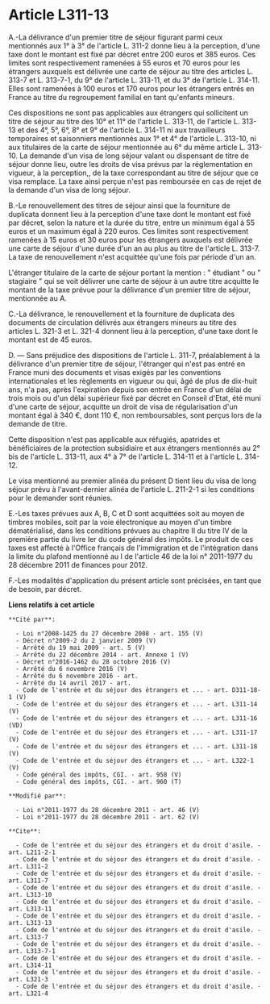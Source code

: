 # Article L311-13

A.-La délivrance d'un premier titre de séjour figurant parmi ceux mentionnés aux 1° à 3° de l'article L. 311-2 donne lieu à
la perception, d'une taxe dont le montant est fixé par décret entre 200 euros et 385 euros. Ces limites sont respectivement
ramenées à 55 euros et 70 euros pour les étrangers auxquels est délivrée une carte de séjour au titre des articles L. 313-7
et L. 313-7-1, du 9° de l'article L. 313-11, et du 3° de l'article L. 314-11. Elles sont ramenées à 100 euros et 170 euros
pour les étrangers entrés en France au titre du regroupement familial en tant qu'enfants mineurs. 

Ces dispositions ne sont pas applicables aux étrangers qui sollicitent un titre de séjour au titre des 10° et 11° de
l'article L. 313-11, de l'article L. 313-13 et des 4°, 5°, 6°, 8° et 9° de l'article L. 314-11 ni aux travailleurs
temporaires et saisonniers mentionnés aux 1° et 4° de l'article L. 313-10, ni aux titulaires de la carte de séjour mentionnée
au 6° du même article L. 313-10. La demande d'un visa de long séjour valant ou dispensant de titre de séjour donne lieu,
outre les droits de visa prévus par la réglementation en vigueur, à la perception,, de la taxe correspondant au titre de
séjour que ce visa remplace. La taxe ainsi perçue n'est pas remboursée en cas de rejet de la demande d'un visa de long
séjour. 

B.-Le renouvellement des titres de séjour ainsi que la fourniture de duplicata donnent lieu à la perception d'une taxe dont
le montant est fixé par décret, selon la nature et la durée du titre, entre un minimum égal à 55 euros et un maximum égal à
220 euros. Ces limites sont respectivement ramenées à 15 euros et 30 euros pour les étrangers auxquels est délivrée une carte
de séjour d'une durée d'un an au plus au titre de l'article L. 313-7. La taxe de renouvellement n'est acquittée qu'une fois
par période d'un an. 

L'étranger titulaire de la carte de séjour portant la mention : " étudiant " ou " stagiaire " qui se voit délivrer une carte
de séjour à un autre titre acquitte le montant de la taxe prévue pour la délivrance d'un premier titre de séjour, mentionnée
au A. 

C.-La délivrance, le renouvellement et la fourniture de duplicata des documents de circulation délivrés aux étrangers mineurs
au titre des articles L. 321-3 et L. 321-4 donnent lieu à la perception, d'une taxe dont le montant est de 45 euros. 

D. ― Sans préjudice des dispositions de l'article L. 311-7, préalablement à la délivrance d'un premier titre de séjour,
l'étranger qui n'est pas entré en France muni des documents et visas exigés par les conventions internationales et les
règlements en vigueur ou qui, âgé de plus de dix-huit ans, n'a pas, après l'expiration depuis son entrée en France d'un délai
de trois mois ou d'un délai supérieur fixé par décret en Conseil d'Etat, été muni d'une carte de séjour, acquitte un droit de
visa de régularisation d'un montant égal à 340 €, dont 110 €, non remboursables, sont perçus lors de la demande de titre. 

Cette disposition n'est pas applicable aux réfugiés, apatrides et bénéficiaires de la protection subsidiaire et aux étrangers
mentionnés au 2° bis de l'article L. 313-11, aux 4° à 7° de l'article L. 314-11 et à l'article L. 314-12. 

Le visa mentionné au premier alinéa du présent D tient lieu du visa de long séjour prévu à l'avant-dernier alinéa de
l'article L. 211-2-1 si les conditions pour le demander sont réunies. 

E.-Les taxes prévues aux A, B, C et D sont acquittées soit au moyen de timbres mobiles, soit par la voie électronique au
moyen d'un timbre dématérialisé, dans les conditions prévues au chapitre II du titre IV de la première partie du livre Ier du
code général des impôts. Le produit de ces taxes est affecté à l'Office français de l'immigration et de l'intégration dans la
limite du plafond mentionné au I de l'article 46 de la loi n° 2011-1977 du 28 décembre 2011 de finances pour 2012. 

F.-Les modalités d'application du présent article sont précisées, en tant que de besoin, par décret.

**Liens relatifs à cet article**

	**Cité par**:

	  - Loi n°2008-1425 du 27 décembre 2008 - art. 155 (V)
	  - Décret n°2009-2 du 2 janvier 2009 (V)
	  - Arrêté du 19 mai 2009 - art. 5 (V)
	  - Arrêté du 22 décembre 2014 - art. Annexe 1 (V)
	  - Décret n°2016-1462 du 28 octobre 2016 (V)
	  - Arrêté du 6 novembre 2016 (V)
	  - Arrêté du 6 novembre 2016 - art.
	  - Arrêté du 14 avril 2017 - art.
	  - Code de l'entrée et du séjour des étrangers et ... - art. D311-18-1 (V)
	  - Code de l'entrée et du séjour des étrangers et ... - art. L311-14 (V)
	  - Code de l'entrée et du séjour des étrangers et ... - art. L311-16 (VD)
	  - Code de l'entrée et du séjour des étrangers et ... - art. L311-17 (V)
	  - Code de l'entrée et du séjour des étrangers et ... - art. L311-18 (V)
	  - Code de l'entrée et du séjour des étrangers et ... - art. L322-1 (V)
	  - Code général des impôts, CGI. - art. 958 (V)
	  - Code général des impôts, CGI. - art. 960 (T)

	**Modifié par**:

	  - Loi n°2011-1977 du 28 décembre 2011 - art. 46 (V)
	  - Loi n°2011-1977 du 28 décembre 2011 - art. 62 (V)

	**Cite**:

	  - Code de l'entrée et du séjour des étrangers et du droit d'asile. - art. L211-2-1
	  - Code de l'entrée et du séjour des étrangers et du droit d'asile. - art. L311-2
	  - Code de l'entrée et du séjour des étrangers et du droit d'asile. - art. L311-7
	  - Code de l'entrée et du séjour des étrangers et du droit d'asile. - art. L313-10
	  - Code de l'entrée et du séjour des étrangers et du droit d'asile. - art. L313-11
	  - Code de l'entrée et du séjour des étrangers et du droit d'asile. - art. L313-13
	  - Code de l'entrée et du séjour des étrangers et du droit d'asile. - art. L313-7
	  - Code de l'entrée et du séjour des étrangers et du droit d'asile. - art. L313-7-1
	  - Code de l'entrée et du séjour des étrangers et du droit d'asile. - art. L314-11
	  - Code de l'entrée et du séjour des étrangers et du droit d'asile. - art. L321-3
	  - Code de l'entrée et du séjour des étrangers et du droit d'asile. - art. L321-4
